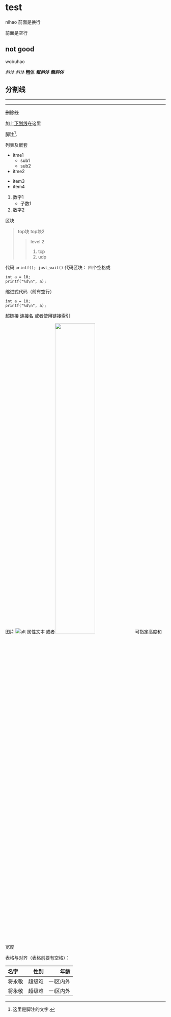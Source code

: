 # test
nihao
前面是换行

前面是空行

## not good

wobuhao

*斜体*
_斜体_
**粗体**
***粗斜体***
___粗斜体___


分割线
----
- - - - 
*******

~~删除线~~

加上<u>下划线</u>在这里

脚注[^RUNOOB].
[^RUNOOB]:这里是脚注的文字.

列表及嵌套
* itme1
    - sub1
	- sub2
* itme2
+ item3
+ item4

1. 数字1
    * 子数1
2. 数字2

区块
> top块
> top块2
>> level 2
>> 1. tcp
>> 2. udp

代码
`printf(); just_wait()`
代码区块： 四个空格或
```
int a = 10;
printf("%d\n", a);
```

缩进式代码（前有空行）

    int a = 10;
    printf("%d\n", a);

超链接
[连接名](http://just.com/a.html)
或者使用链接索引

图片
![alt 属性文本](http://static.runoob.com/images/runoob-logo.png)
或者<img src=http://static.runoob.com/images/runoob-logo.png width=50%>可指定高度和宽度

表格与对齐（表格前要有空格）：

名字 | 性别 | 年龄
:-  | -:  | -: 
将永敬  | 超级难  | 一i区内外 
将永敬  | 超级难  | 一i区内外 








